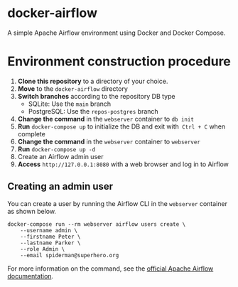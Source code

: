 # docker-airflow
A simple Apache Airflow environment using Docker and Docker Compose.


# Environment construction procedure

1. **Clone this repository** to a directory of your choice.
1. **Move** to the `docker-airflow` directory
1. **Switch branches** according to the repository DB type
    - SQLite: Use the `main` branch
    - PostgreSQL: Use the `repos-postgres` branch
1. **Change the command** in the `webserver` container to `db init`
1. **Run** `docker-compose up` to initialize the DB and exit with` Ctrl + C` when complete
1. **Change the command** in the `webserver` container to `webserver`
1. **Run** `docker-compose up -d`
1. Create an Airflow admin user
1. **Access** `http://127.0.0.1:8080` with a web browser and log in to Airflow

## Creating an admin user

You can create a user by running the Airflow CLI in the `webserver` container as shown below.  

```bash:example
docker-compose run --rm webserver airflow users create \
    --username admin \
    --firstname Peter \
    --lastname Parker \
    --role Admin \
    --email spiderman@superhero.org
```

For more information on the command, see the [official Apache Airflow documentation](https://airflow.apache.org/docs/apache-airflow/stable/cli-and-env-variables-ref.html#create_repeat1).
